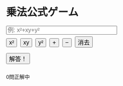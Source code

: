 <!DOCTYPE html>
<html lang="ja">
<head>
  <meta charset="UTF-8">
  <title>乗法公式ゲーム</title>
  <style>
    body { font-family: Arial; padding: 20px; }
    input[type="text"] { width: 300px; font-size: 16px; }
    button { font-size: 16px; margin: 5px 5px 10px 0; }
  </style>
</head>
<body>
  <h1>乗法公式ゲーム</h1>
  <div id="question"></div>
  <input type="text" id="answer" placeholder="例: x²+xy+y²">
  <br>
  <div>
    <button onclick="addTerm('x²')">x²</button>
    <button onclick="addTerm('xy')">xy</button>
    <button onclick="addTerm('y²')">y²</button>
    <button onclick="addTerm('+')">+</button>
    <button onclick="addTerm('-')">−</button>
    <button onclick="clearInput()">消去</button>
  </div>
  <button onclick="checkAnswer()">解答！</button>
  <p id="result"></p>
  <p id="score">0問正解中</p>

  <script>
    let questionCount = 0;
    let correctCount = 0;
    let correctExpansion = "";

    function generateQuestion() {
      const type = Math.floor(Math.random() * 3); // 0, 1, or 2
      const questionDiv = document.getElementById("question");

      if (type === 0) {
        // (ax±by)²
        const a = Math.floor(Math.random() * 10) + 1;
        const b = Math.floor(Math.random() * 10) + 1;
        const plus = Math.random() < 0.5;
        const op = plus ? "+" : "-";
        questionDiv.textContent = `Q${questionCount + 1}: ( ${a}x ${op} ${b}y )² を展開して！`;

        if (plus) {
          correctExpansion = `${a*a}x²+${2*a*b}xy+${b*b}y²`;
        } else {
          correctExpansion = `${a*a}x²-${2*a*b}xy+${b*b}y²`;
        }

      } else if (type === 1) {
        // (ax±by)(cx±dy)
        const a = Math.floor(Math.random() * 10) + 1;
        const b = Math.floor(Math.random() * 10) + 1;
        const c = Math.floor(Math.random() * 10) + 1;
        const d = Math.floor(Math.random() * 10) + 1;
        const plus1 = Math.random() < 0.5;
        const plus2 = Math.random() < 0.5;
        const op1 = plus1 ? "+" : "-";
        const op2 = plus2 ? "+" : "-";

        questionDiv.textContent = `Q${questionCount + 1}: ( ${a}x ${op1} ${b}y )( ${c}x ${op2} ${d}y ) を展開して！`;

        const ac = a * c;
        const ad = a * d;
        const bc = b * c;
        const bd = b * d;
        const middle = (plus1 ? 1 : -1) * ad + (plus2 ? 1 : -1) * bc;
        const signMiddle = middle >= 0 ? "+" : "-";

        const midAbs = Math.abs(middle);
        const signLast = (plus1 === plus2) ? "+" : "-";

        correctExpansion = `${ac}x²${signMiddle}${midAbs}xy${signLast}${bd}y²`;

      } else {
        // (x + y)(x - y)
        questionDiv.textContent = `Q${questionCount + 1}: ( x + y )( x - y ) を展開して！`;
        correctExpansion = "x²-y²";
      }
    }

    function checkAnswer() {
      const userAnswer = document.getElementById("answer").value.replace(/\s+/g, "");
      const result = document.getElementById("result");

      if (userAnswer === correctExpansion) {
        result.textContent = "正解！ 🎉";
        correctCount++;
      } else {
        result.textContent = `不正解 😢 正解は ${correctExpansion}`;
      }

      questionCount++;
      document.getElementById("score").textContent = `${questionCount}問中 ${correctCount}問正解`;

      if (questionCount >= 10) {
        showResult();
      } else {
        document.getElementById("answer").value = "";
        generateQuestion();
      }
    }

    function showResult() {
      const accuracy = (correctCount / 10) * 100;
      if (confirm(`お疲れさま！\n正答数：${correctCount}/10\n正答率：${accuracy.toFixed(1)}%\nもう一度挑戦しますか？`)) {
        questionCount = 0;
        correctCount = 0;
        document.getElementById("answer").value = "";
        document.getElementById("result").textContent = "";
        document.getElementById("score").textContent = "0問正解中";
        generateQuestion();
      } else {
        alert("また遊んでね！");
      }
    }

    function addTerm(term) {
      const input = document.getElementById("answer");
      input.value += term;
      input.focus();
    }

    function clearInput() {
      const input = document.getElementById("answer");
      input.value = "";
      input.focus();
    }

    generateQuestion();
  </script>
</body>
</html>
